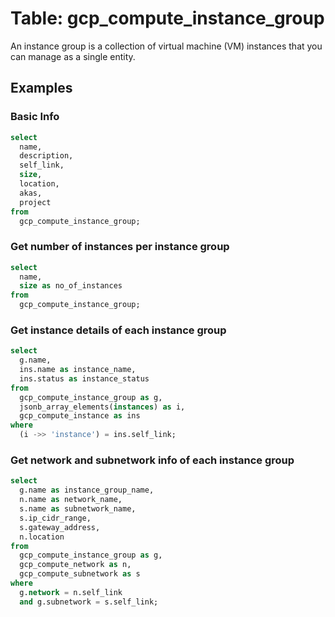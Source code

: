 # Table:  gcp_compute_instance_group

An instance group is a collection of virtual machine (VM) instances that you can manage as a single entity.

## Examples

### Basic Info

```sql
select 
  name,
  description,
  self_link, 
  size,
  location, 
  akas, 
  project
from 
  gcp_compute_instance_group;
```

### Get number of instances per instance group

```sql
select
  name,
  size as no_of_instances
from
  gcp_compute_instance_group;
```

### Get instance details of each instance group

```sql
select
  g.name,
  ins.name as instance_name,
  ins.status as instance_status
from
  gcp_compute_instance_group as g,
  jsonb_array_elements(instances) as i,
  gcp_compute_instance as ins
where
  (i ->> 'instance') = ins.self_link;
```

### Get network and subnetwork info of each instance group

```sql
select
  g.name as instance_group_name,
  n.name as network_name,
  s.name as subnetwork_name,
  s.ip_cidr_range,
  s.gateway_address,
  n.location
from
  gcp_compute_instance_group as g,
  gcp_compute_network as n,
  gcp_compute_subnetwork as s
where
  g.network = n.self_link
  and g.subnetwork = s.self_link;
```